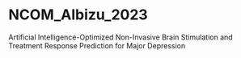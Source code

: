# NCOM_Albizu_2023
Artificial Intelligence-Optimized Non-Invasive Brain Stimulation and Treatment Response Prediction for Major Depression 
